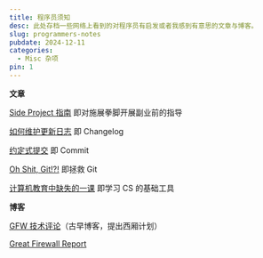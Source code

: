 ```yaml
---
title: 程序员须知
desc: 此处存档一些网络上看到的对程序员有启发或者我感到有意思的文章与博客。
slug: programmers-notes
pubdate: 2024-12-11
categories:
  - Misc 杂项
pin: 1
---
```


**文章**

[Side Project 指南](https://sideproject.guide/) 即对施展拳脚开展副业前的指导

[如何维护更新日志](https://keepachangelog.com/zh-CN/) 即 Changelog

[约定式提交](https://www.conventionalcommits.org/zh-hans/) 即 Commit

[Oh Shit, Git!?!](https://ohshitgit.com/zh) 即拯救 Git

[计算机教育中缺失的一课](https://missing.csail.mit.edu/) 即学习 CS 的基础工具

**博客**

[GFW 技术评论](https://gfwrev.blogspot.com/)（古早博客，提出西厢计划）

[Great Firewall Report](https://gfw.report/)

